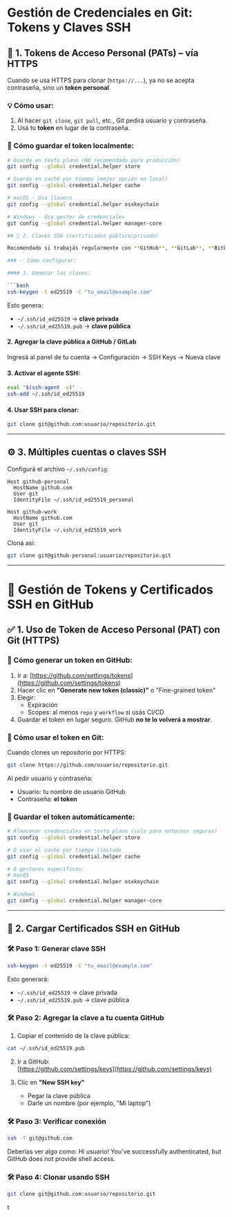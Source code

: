 # Gestión de Credenciales en Git: Tokens y Claves SSH

## 🔐 1. Tokens de Acceso Personal (PATs) – vía HTTPS

Cuando se usa HTTPS para clonar (`https://...`), ya no se acepta contraseña, sino un **token personal**.

### 💡 Cómo usar:
1. Al hacer `git clone`, `git pull`, etc., Git pedirá usuario y contraseña.
2. Usá tu **token** en lugar de la contraseña.

### 💾 Cómo guardar el token localmente:
```bash
# Guarda en texto plano (NO recomendado para producción)
git config --global credential.helper store

# Guarda en caché por tiempo (mejor opción en local)
git config --global credential.helper cache

# macOS - Usa llavero
git config --global credential.helper osxkeychain

# Windows - Usa gestor de credenciales
git config --global credential.helper manager-core

## 🔑 2. Claves SSH (certificados público/privado)

Recomendado si trabajás regularmente con **GitHub**, **GitLab**, **Bitbucket**, etc.

### ✅ Cómo configurar:

#### 1. Generar las claves:

```bash
ssh-keygen -t ed25519 -C "tu_email@example.com"
```

Esto genera:

- `~/.ssh/id_ed25519` → **clave privada**
- `~/.ssh/id_ed25519.pub` → **clave pública**

#### 2. Agregar la clave pública a GitHub / GitLab

Ingresá al panel de tu cuenta → Configuración → SSH Keys → Nueva clave

#### 3. Activar el agente SSH:

```bash
eval "$(ssh-agent -s)"
ssh-add ~/.ssh/id_ed25519
```

#### 4. Usar SSH para clonar:

```bash
git clone git@github.com:usuario/repositorio.git
```

---

## ⚙️ 3. Múltiples cuentas o claves SSH

Configurá el archivo `~/.ssh/config`:

```ssh
Host github-personal
  HostName github.com
  User git
  IdentityFile ~/.ssh/id_ed25519_personal

Host github-work
  HostName github.com
  User git
  IdentityFile ~/.ssh/id_ed25519_work
```

Cloná así:

```bash
git clone git@github-personal:usuario/repositorio.git
```

---

# 🔐 Gestión de Tokens y Certificados SSH en GitHub

## ✅ 1. Uso de Token de Acceso Personal (PAT) con Git (HTTPS)

### 🔧 Cómo generar un token en GitHub:

1. Ir a: [https://github.com/settings/tokens](https://github.com/settings/tokens)
2. Hacer clic en **"Generate new token (classic)"** o "Fine-grained token"
3. Elegir:
   - Expiración
   - Scopes: al menos `repo` y `workflow` si usás CI/CD
4. Guardar el token en lugar seguro. GitHub **no te lo volverá a mostrar**.

### 🧪 Cómo usar el token en Git:

Cuando clones un repositorio por HTTPS:

```bash
git clone https://github.com/usuario/repositorio.git
```

Al pedir usuario y contraseña:
- Usuario: tu nombre de usuario GitHub
- Contraseña: **el token**

### 💾 Guardar el token automáticamente:

```bash
# Almacenar credenciales en texto plano (solo para entornos seguros)
git config --global credential.helper store

# O usar el caché por tiempo limitado
git config --global credential.helper cache

# O gestores específicos:
# macOS
git config --global credential.helper osxkeychain

# Windows
git config --global credential.helper manager-core
```

---

## 🔑 2. Cargar Certificados SSH en GitHub

### 🛠️ Paso 1: Generar clave SSH

```bash
ssh-keygen -t ed25519 -C "tu_email@example.com"
```

Esto generará:
- `~/.ssh/id_ed25519` → clave privada
- `~/.ssh/id_ed25519.pub` → clave pública

### 🛠️ Paso 2: Agregar la clave a tu cuenta GitHub

1. Copiar el contenido de la clave pública:

```bash
cat ~/.ssh/id_ed25519.pub
```

2. Ir a GitHub:  
   [https://github.com/settings/keys](https://github.com/settings/keys)

3. Clic en **"New SSH key"**
   - Pegar la clave pública
   - Darle un nombre (por ejemplo, "Mi laptop")

### 🛠️ Paso 3: Verificar conexión

```bash
ssh -T git@github.com
```

Deberías ver algo como:
Hi usuario! You've successfully authenticated, but GitHub does not provide shell access.



### 🛠️ Paso 4: Clonar usando SSH

```bash
git clone git@github.com:usuario/repositorio.git
```


t